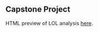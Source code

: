 ## Capstone Project


HTML preview of LOL analysis [here](http://rawgit.com/Selwyn-Davis/capstone-project/master/LOLRMD.html).
